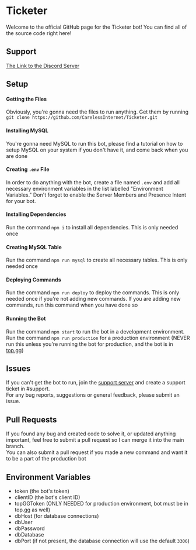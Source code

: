 # Ticketer

Welcome to the official GitHub page for the Ticketer bot! You can find all of the source code right here!<br>

## Support
[The Link to the Discord Server](https://discord.gg/kswKHpJeqC)

## Setup

#### Getting the Files
Obviously, you're gonna need the files to run anything. Get them by running `git clone https://github.com/CarelessInternet/Ticketer.git`

#### Installing MySQL
You're gonna need MySQL to run this bot, please find a tutorial on how to setup MySQL on your system if you don't have it, and come back when you are done

#### Creating `.env` File
In order to do anything with the bot, create a file named `.env` and add all necessary environment variables in the list labelled "Environment Variables."
Don't forget to enable the Server Members and Presence Intent for your bot.
#### Installing Dependencies
Run the command `npm i` to install all dependencies. This is only needed once

#### Creating MySQL Table
Run the command `npm run mysql` to create all necessary tables. This is only needed once

#### Deploying Commands
Run the command `npm run deploy` to deploy the commands. This is only needed once if you're not adding new commands.
If you are adding new commands, run this command when you have done so

#### Running the Bot
Run the command `npm start` to run the bot in a development environment.<br>
Run the command `npm run production` for a production environment (NEVER run this unless you're running the bot for production, and the bot is in [top.gg](https://top.gg))

## Issues

If you can't get the bot to run, join the [support server](https://discord.gg/kswKHpJeqC) and create a support ticket in #support.<br>
For any bug reports, suggestions or general feedback, please submit an issue.

## Pull Requests
If you found any bug and created code to solve it, or updated anything important, feel free to submit a pull request so I can merge it into the main branch.<br>
You can also submit a pull request if you made a new command and want it to be a part of the production bot

## Environment Variables

* token (the bot's token)
* clientID (the bot's client ID)
* topGGToken (ONLY NEEDED for production environment, bot must be in top.gg as well)
* dbHost (for database connections)
* dbUser
* dbPassword
* dbDatabase
* dbPort (if not present, the database connection will use the default `3306`)